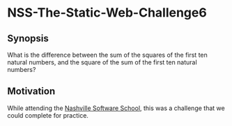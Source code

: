 # NSS-The-Static-Web-Challenge6
## Synopsis
What is the difference between the sum of the squares of the first ten natural numbers, and the square of the sum of the first ten natural numbers?
## Motivation
While attending the [Nashville Software School](http://nashvillesoftwareschool.com/), this was a challenge that we could complete for practice.